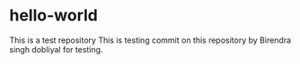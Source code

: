 # hello-world
This is a test repository
This is testing commit on this repository by Birendra singh dobliyal for testing.
